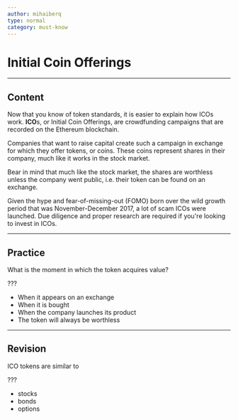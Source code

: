 ```yaml
---
author: mihaiberq
type: normal
category: must-know
---
```


# Initial Coin Offerings


---

## Content

Now that you know of token standards, it is easier to explain how ICOs work. **ICO**s, or Initial Coin Offerings, are crowdfunding campaigns that are recorded on the Ethereum blockchain.

Companies that want to raise capital create such a campaign in exchange for which they offer tokens, or coins. These coins represent shares in their company, much like it works in the stock market.

Bear in mind that much like the stock market, the shares are worthless unless the company went public, i.e. their token can be found on an exchange.

Given the hype and fear-of-missing-out (FOMO) born over the wild growth period that was November-December 2017, a lot of scam ICOs were launched. Due diligence and proper research are required if you're looking to invest in ICOs.


---

## Practice

What is the moment in which the token acquires value?

???

- When it appears on an exchange
- When it is bought
- When the company launches its product
- The token will always be worthless


---

## Revision

ICO tokens are similar to 

???

- stocks
- bonds
- options
 
